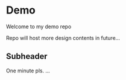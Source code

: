 # Demo

Welcome to my demo repo

Repo will host more design contents in future...

## Subheader

One minute pls.  ...
